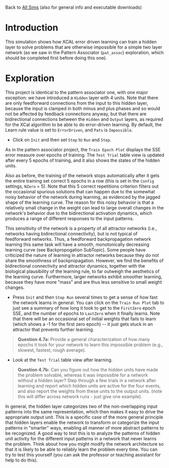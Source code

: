 Back to [All Sims](https://github.com/CompCogNeuro/sims) (also for general info and executable downloads)

# Introduction

This simulation shows how XCAL error driven learning can train a hidden layer to solve problems that are otherwise impossible for a simple two layer network (as we saw in the Pattern Associator (`pat_assoc`) exploration, which should be completed first before doing this one).

# Exploration

This project is identical to the pattern associator one, with one major exception: we have introduced a `Hidden` layer with 4 units.  Note that there are only feedforward connections from the input to this hidden layer, because the input is clamped in both minus and plus phases and so would not be affected by feedback connections anyway, but that there are bidirectional connections between the `Hidden` and `Output` layers, as required for the XCal algorithm to be able to do error-driven learning. By default, the Learn rule value is set to `ErrorDriven`, and `Pats` is `Impossible`.

* Click on `Init` and then set `Step` to `Run` and `Step`. 

As in the pattern associator project, the `Train Epoch Plot` displays the SSE error measure over epochs of training.  The `Test Trial` table view is updated after every 5 epochs of training, and it also shows the states of the hidden units.

Also as before, the training of the network stops automatically after it gets the entire training set correct 5 epochs in a row (this is set in the `Config` settings, `NZero` = 5). Note that this 5 correct repetitions criterion filters out the occasional spurious solutions that can happen due to the somewhat noisy behavior of the network during learning, as evidenced by the jagged shape of the learning curve. The reason for this noisy behavior is that a relatively small change in the weight can lead to large overall changes in the network's behavior due to the bidirectional activation dynamics, which produces a range of different responses to the input patterns.

This sensitivity of the network is a property of all attractor networks (i.e., networks having bidirectional connectivity), but is not typical of feedforward networks. Thus, a feedforward backpropagation network learning this same task will have a smooth, monotonically decreasing learning curve (see Backpropogation SubTopic). Some people have criticized the nature of learning in attractor networks because they do not share the smoothness of backpropagation. However, we find the benefits of bidirectional connectivity and attractor dynamics, together with the biological plausibility of the learning rule, to far outweigh the aesthetics of the learning curve. Furthermore, larger networks exhibit smoother learning, because they have more "mass" and are thus less sensitive to small weight changes.

* Press `Init` and then `Step Run` several times to get a sense of how fast the network learns in general. You can click on the `Train Run Plot` tab to just see a summary of how long it took to get to the `FirstZero` epoch SSE, and the number of epochs to `LastZero` when it finally learns.  Note that there will be an occasional set of initial weights that fails to learn (which shows a -1 for the first zero epoch) -- it just gets stuck in an attractor that prevents further learning.
 
> **Question 4.7a:** Provide a general characterization of how many epochs it took for your network to learn this impossible problem (e.g., slowest, fastest, rough average).

* Look at the `Test Trial` table view after learning.

> **Question 4.7b:** Can you figure out how the hidden units have made the problem solvable, whereas it was impossible for a network without a hidden layer? Step through a few trials in a network after learning and report which hidden units are active for the four events, and also report the weights from these units to the output units. (note this will differ across network runs - just give one example).

In general, the hidden layer categorizes two of the non-overlapping input patterns into the same representation, which then makes it easy to drive the appropriate output unit. This is a specific case of the more general principle that hidden layers enable the network to transform or categorize the input patterns in "smarter" ways, enabling all manner of more abstract patterns to be recognized. A good way to test this is to analyze the patterns of hidden unit activity for the different input patterns in a network that never learns the problem. Think about how you might modify the network architecture so that it is likely to be able to reliably learn the problem every time. You can try to test this yourself (you can ask the professor or teaching assistant for help to do this).

